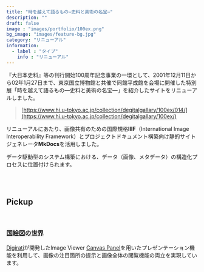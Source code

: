 ```yaml
---
title: "時を越えて語るもの―史料と美術の名宝―"
description: ""
draft: false
image : "images/portfolio/100ex.png"
bg_image: "images/feature-bg.jpg"
category: "リニューアル"
information:
  - label : "タイプ"
    info : "リニューアル"
---
```


『大日本史料』等の刊行開始100周年記念事業の一環として、2001年12月11日から02年1月27日まで、東京国立博物館と共催で同館平成館を会場に開催した特別展「時を越えて語るもの―史料と美術の名宝―」を紹介したサイトをリニューアルしました。

> [https://www.hi.u-tokyo.ac.jp/collection/degitalgallary/100ex/014/](https://www.hi.u-tokyo.ac.jp/collection/degitalgallary/100ex/)

リニューアルにあたり、画像共有のための国際規格**IIIF**（International Image Interoperability Framework）とプロジェクトドキュメント構築向け静的サイトジェネレータ**MkDocs**を活用しました。

データ駆動型のシステム構築における、データ（画像、メタデータ）の構造化プロセスに位置付けられます。

<br/>
<br/>

## Pickup

<br/>

### [国絵図の世界](https://www.hi.u-tokyo.ac.jp/collection/degitalgallary/100ex/014/)

[Digirati](https://digirati.com/)が開発したImage Viewer [Canvas Panel](https://cultural-heritage.digirati.com/building-blocks/canvas-panel/)を用いたプレゼンテーション機能を利用して、画像の注目箇所の提示と画像全体の閲覧機能の両立を実現しています。

